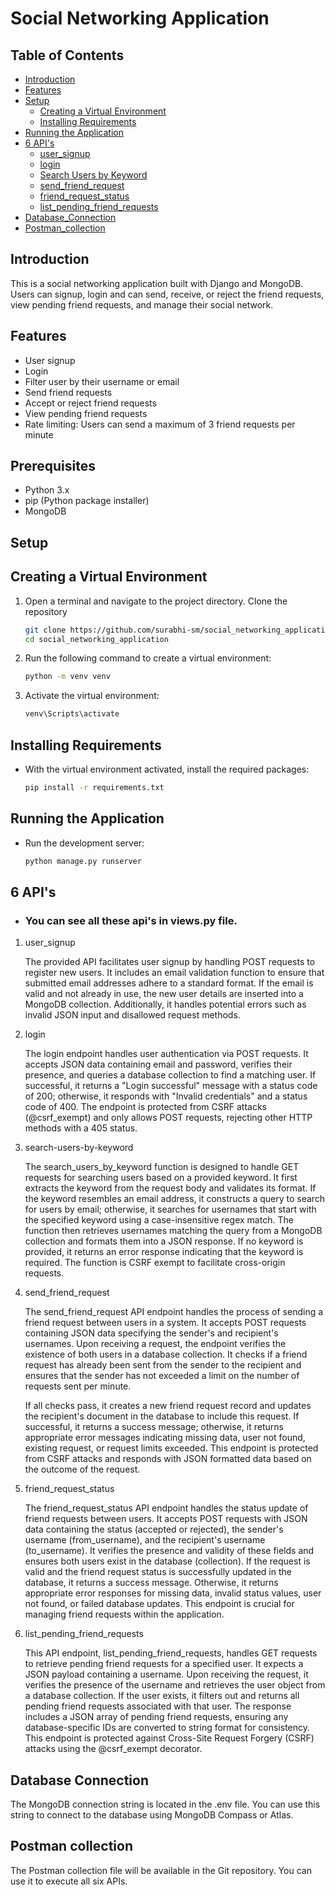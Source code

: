 # Social Networking Application

## Table of Contents
- [Introduction](#introduction)
- [Features](#features)
- [Setup](#setup)
  - [Creating a Virtual Environment](#creating-a-virtual-environment)
  - [Installing Requirements](#installing-requirements)
- [Running the Application](#running-the-application)
- [6 API's](#6_API'S)
  - [user_signup](#register_the_user)
  - [login](#user_login)
  - [Search Users by Keyword](#search-users-by-keyword)
  - [send_friend_request](send_friend_request)
  - [friend_request_status](friend_request_status)
  - [list_pending_friend_requests](list_pending_friend_requests)
- [Database_Connection](#Database_connection)
- [Postman_collection](#Postman_collection)


## Introduction
This is a social networking application built with Django and MongoDB. Users can signup, login and can send, receive, or reject the friend requests, view pending friend requests, and manage their social network.

## Features

- User signup
- Login
- Filter user by their username or email
- Send friend requests
- Accept or reject friend requests
- View pending friend requests
- Rate limiting: Users can send a maximum of 3 friend requests per minute

## Prerequisites

- Python 3.x
- pip (Python package installer)
- MongoDB

## Setup

## Creating a Virtual Environment
1. Open a terminal and navigate to the project directory.
    Clone the repository
    
    ```sh
    git clone https://github.com/surabhi-sm/social_networking_application.git
    cd social_networking_application

3. Run the following command to create a virtual environment:
   ```sh
   python -m venv venv

4. Activate the virtual environment:
     ```sh
    venv\Scripts\activate

## Installing Requirements
- With the virtual environment activated, install the required packages:
     ```sh
    pip install -r requirements.txt

## Running the Application
- Run the development server:
     ```sh
    python manage.py runserver

## 6 API's
- ### You can see all these api's in views.py file.

1. user_signup
    
    The provided API facilitates user signup by handling POST requests to register new users. It includes an email validation function to ensure that submitted email addresses adhere to a standard format. If the email is valid and not already in use, the new user details are inserted into a MongoDB collection. Additionally, it handles potential errors such as invalid JSON input and disallowed request methods.

2. login

    The login endpoint handles user authentication via POST requests. It accepts JSON data containing email and password, verifies their presence, and queries a database collection to find a matching user. If successful, it returns a "Login successful" message with a status code of 200; otherwise, it responds with "Invalid credentials" and a status code of 400. The endpoint is protected from CSRF attacks (@csrf_exempt) and only allows POST requests, rejecting other HTTP methods with a 405 status.

3. search-users-by-keyword


    The search_users_by_keyword function is designed to handle GET requests for searching users based on a provided keyword. It first extracts the keyword from the request body and validates its format. If the keyword resembles an email address, it constructs a query to search for users by email; otherwise, it searches for usernames that start with the specified keyword using a case-insensitive regex match. The function then retrieves usernames matching the query from a MongoDB collection and formats them into a JSON response. If no keyword is provided, it returns an error response indicating that the keyword is required. The function is CSRF exempt to facilitate cross-origin requests.

4. send_friend_request


    The send_friend_request API endpoint handles the process of sending a friend request between users in a system. It accepts POST requests containing JSON data specifying the sender's and recipient's usernames. Upon receiving a request, the endpoint verifies the existence of both users in a database collection. It checks if a friend request has already been sent from the sender to the recipient and ensures that the sender has not exceeded a limit on the number of requests sent per minute.

    If all checks pass, it creates a new friend request record and updates the recipient's document in the database to include this request. If successful, it returns a success message; otherwise, it returns appropriate error messages indicating missing data, user not found, existing request, or request limits exceeded. This endpoint is protected from CSRF attacks and responds with JSON formatted data based on the outcome of the request.

5. friend_request_status

    The friend_request_status API endpoint handles the status update of friend requests between users. It accepts POST requests with JSON data containing the status (accepted or rejected), the sender's username (from_username), and the recipient's username (to_username). It verifies the presence and validity of these fields and ensures both users exist in the database (collection). If the request is valid and the friend request status is successfully updated in the database, it returns a success message. Otherwise, it returns appropriate error responses for missing data, invalid status values, user not found, or failed database updates. This endpoint is crucial for managing friend requests within the application.

6. list_pending_friend_requests

    This API endpoint, list_pending_friend_requests, handles GET requests to retrieve pending friend requests for a specified user. It expects a JSON payload containing a username. Upon receiving the request, it verifies the presence of the username and retrieves the user object from a database collection. If the user exists, it filters out and returns all pending friend requests associated with that user. The response includes a JSON array of pending friend requests, ensuring any database-specific IDs are converted to string format for consistency. This endpoint is protected against Cross-Site Request Forgery (CSRF) attacks using the @csrf_exempt decorator.

## Database Connection
The MongoDB connection string is located in the .env file. You can use this string to connect to the database using MongoDB Compass or Atlas.

## Postman collection
The Postman collection file will be available in the Git repository. You can use it to execute all six APIs.
